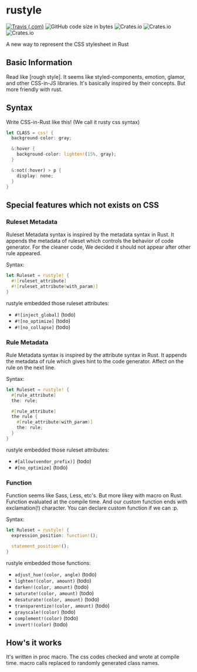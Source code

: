 # rustyle

[![Travis (.com)](https://img.shields.io/travis/com/RanolP/rustyle.svg)](https://travis-ci.com/RanolP/rustyle)
![GitHub code size in bytes](https://img.shields.io/github/languages/code-size/RanolP/rustyle.svg)
![Crates.io](https://img.shields.io/crates/v/rustyle.svg)
![Crates.io](https://img.shields.io/crates/d/rustyle.svg)
![Crates.io](https://img.shields.io/crates/l/rustyle.svg)

A new way to represent the CSS stylesheet in Rust

## Basic Information

Read like \[rough style\]. It seems like styled-components, emotion, glamor, and other CSS-in-JS libraries. It's basically inspired by their concepts. But more friendly with rust.

## Syntax

Write CSS-in-Rust like this! (We call it rusty css syntax)

```rust
let CLASS = css! {
  background-color: gray;

  &:hover {
    background-color: lighten!(15%, gray);
  }

  &:not(:hover) > p {
    display: none;
  }
}
```

## Special features which not exists on CSS

### Ruleset Metadata

Ruleset Metadata syntax is inspired by the metadata syntax in Rust.
It appends the metadata of ruleset which controls the behavior of code generator.
For the cleaner code, We decided it should not appear after other rule appeared.

Syntax:

```rust
let Ruleset = rustyle! {
  #![ruleset_attribute]
  #![ruleset_attribute(with_param)]
}
```

rustyle embedded those ruleset attributes:

- `#![inject_global]` (todo)
- `#![no_optimize]` (todo)
- `#![no_collapse]` (todo)

### Rule Metadata

Rule Metadata syntax is inspired by the attribute syntax in Rust.
It appends the metadata of rule which gives hint to the code generator.
Affect on the rule on the next line.

Syntax:

```rust
let Ruleset = rustyle! {
  #[rule_attribute]
  the: rule;

  #[rule_attribute]
  the rule {
    #[rule_attribute(with_param)]
    the: rule;
  }
}
```

rustyle embedded those ruleset attributes:

- `#[allow(vendor_prefix)]` (todo)
- `#[no_optimize]` (todo)

### Function

Function seems like Sass, Less, etc's. But more likey with macro on Rust.
Function evaluated at the compile time. And our custom function ends with exclamation(!) character.
You can declare custom function if we can :p.

Syntax:

```rust
let Ruleset = rustyle! {
  expression_position: function!();

  statement_position!();
}
```

rustyle embedded those functions:

- `adjust_hue!(color, angle)` (todo)
- `lighten!(color, amount)` (todo)
- `darken!(color, amount)` (todo)
- `saturate!(color, amount)` (todo)
- `desaturate!(color, amount)` (todo)
- `transparentize!(color, amount)` (todo)
- `grayscale!(color)` (todo)
- `complement!(color)` (todo)
- `invert!(color)` (todo)

## How's it works

It's written in proc macro. The css codes checked and wrote at compile time. macro calls replaced to randomly generated class names.
